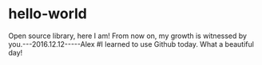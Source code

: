 # hello-world
Open source library, here I am! From now on, my growth is witnessed by you.---2016.12.12-----Alex
#I learned to use Github today. What a beautiful day!
